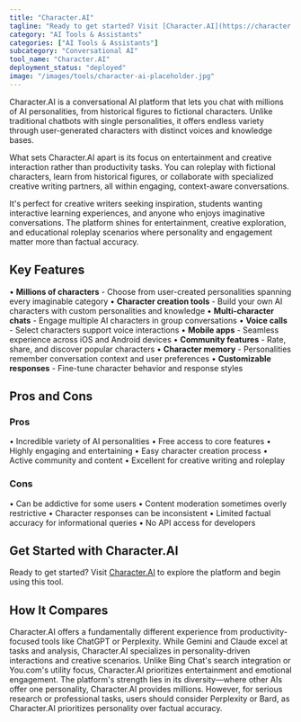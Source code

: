 ```yaml
---
title: "Character.AI"
tagline: "Ready to get started? Visit [Character.AI](https://character.ai) to explore the platform and begin using this tool...."
category: "AI Tools & Assistants"
categories: ["AI Tools & Assistants"]
subcategory: "Conversational AI"
tool_name: "Character.AI"
deployment_status: "deployed"
image: "/images/tools/character-ai-placeholder.jpg"
---
```

Character.AI is a conversational AI platform that lets you chat with millions of AI personalities, from historical figures to fictional characters. Unlike traditional chatbots with single personalities, it offers endless variety through user-generated characters with distinct voices and knowledge bases.

What sets Character.AI apart is its focus on entertainment and creative interaction rather than productivity tasks. You can roleplay with fictional characters, learn from historical figures, or collaborate with specialized creative writing partners, all within engaging, context-aware conversations.

It's perfect for creative writers seeking inspiration, students wanting interactive learning experiences, and anyone who enjoys imaginative conversations. The platform shines for entertainment, creative exploration, and educational roleplay scenarios where personality and engagement matter more than factual accuracy.

## Key Features

• **Millions of characters** - Choose from user-created personalities spanning every imaginable category
• **Character creation tools** - Build your own AI characters with custom personalities and knowledge
• **Multi-character chats** - Engage multiple AI characters in group conversations
• **Voice calls** - Select characters support voice interactions
• **Mobile apps** - Seamless experience across iOS and Android devices
• **Community features** - Rate, share, and discover popular characters
• **Character memory** - Personalities remember conversation context and user preferences
• **Customizable responses** - Fine-tune character behavior and response styles

## Pros and Cons

### Pros
• Incredible variety of AI personalities
• Free access to core features
• Highly engaging and entertaining
• Easy character creation process
• Active community and content
• Excellent for creative writing and roleplay

### Cons
• Can be addictive for some users
• Content moderation sometimes overly restrictive
• Character responses can be inconsistent
• Limited factual accuracy for informational queries
• No API access for developers

## Get Started with Character.AI

Ready to get started? Visit [Character.AI](https://character.ai) to explore the platform and begin using this tool.

## How It Compares

Character.AI offers a fundamentally different experience from productivity-focused tools like ChatGPT or Perplexity. While Gemini and Claude excel at tasks and analysis, Character.AI specializes in personality-driven interactions and creative scenarios. Unlike Bing Chat's search integration or You.com's utility focus, Character.AI prioritizes entertainment and emotional engagement. The platform's strength lies in its diversity—where other AIs offer one personality, Character.AI provides millions. However, for serious research or professional tasks, users should consider Perplexity or Bard, as Character.AI prioritizes personality over factual accuracy.